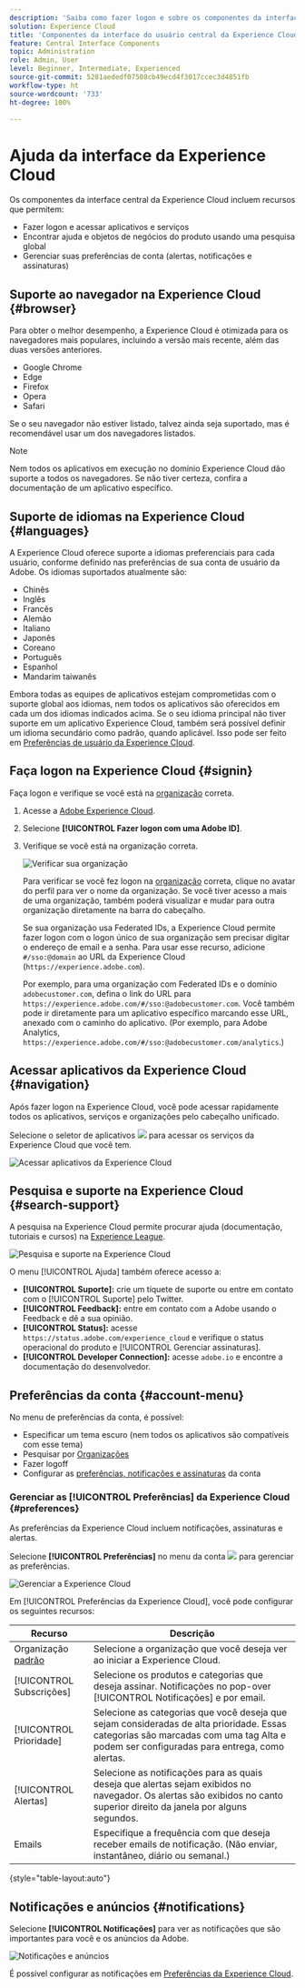 ```yaml
---
description: 'Saiba como fazer logon e sobre os componentes da interface central na Experience Cloud. Saiba mais sobre pesquisa global, suas preferências de conta, como navegar na interface e obter ajuda. '
solution: Experience Cloud
title: 'Componentes da interface do usuário central da Experience Cloud '
feature: Central Interface Components
topic: Administration
role: Admin, User
level: Beginner, Intermediate, Experienced
source-git-commit: 5281aededf07508cb49ecd4f3017ccec3d4851fb
workflow-type: ht
source-wordcount: '733'
ht-degree: 100%

---
```


# Ajuda da interface da Experience Cloud

Os componentes da interface central da Experience Cloud incluem recursos que permitem:

* Fazer logon e acessar aplicativos e serviços
* Encontrar ajuda e objetos de negócios do produto usando uma pesquisa global
* Gerenciar suas preferências de conta (alertas, notificações e assinaturas)

## Suporte ao navegador na Experience Cloud {#browser}

Para obter o melhor desempenho, a Experience Cloud é otimizada para os navegadores mais populares, incluindo a versão mais recente, além das duas versões anteriores.

* Google Chrome
* Edge
* Firefox
* Opera
* Safari

Se o seu navegador não estiver listado, talvez ainda seja suportado, mas é recomendável usar um dos navegadores listados.

>[!NOTE]
>
>Nem todos os aplicativos em execução no domínio Experience Cloud dão suporte a todos os navegadores. Se não tiver certeza, confira a documentação de um aplicativo específico.

## Suporte de idiomas na Experience Cloud {#languages}

A Experience Cloud oferece suporte a idiomas preferenciais para cada usuário, conforme definido nas preferências de sua conta de usuário da Adobe. Os idiomas suportados atualmente são:

* Chinês
* Inglês
* Francês
* Alemão
* Italiano
* Japonês
* Coreano
* Português
* Espanhol
* Mandarim taiwanês

Embora todas as equipes de aplicativos estejam comprometidas com o suporte global aos idiomas, nem todos os aplicativos são oferecidos em cada um dos idiomas indicados acima. Se o seu idioma principal não tiver suporte em um aplicativo Experience Cloud, também será possível definir um idioma secundário como padrão, quando aplicável. Isso pode ser feito em [Preferências de usuário da Experience Cloud](https://experience.adobe.com/preferences).

## Faça logon na Experience Cloud {#signin}

Faça logon e verifique se você está na [organização](organizations.md) correta.

1. Acesse a [Adobe Experience Cloud](https://experience.adobe.com).
1. Selecione **[!UICONTROL Fazer logon com uma Adobe ID]**.
1. Verifique se você está na organização correta.

   ![Verificar sua organização](assets/organizations-menu.png)

   Para verificar se você fez logon na [organização](organizations.md) correta, clique no avatar do perfil para ver o nome da organização. Se você tiver acesso a mais de uma organização, também poderá visualizar e mudar para outra organização diretamente na barra do cabeçalho.

   Se sua organização usa Federated IDs, a Experience Cloud permite fazer logon com o logon único de sua organização sem precisar digitar o endereço de email e a senha. Para usar esse recurso, adicione `#/sso:@domain` ao URL da Experience Cloud (`https://experience.adobe.com`).

   Por exemplo, para uma organização com Federated IDs e o domínio `adobecustomer.com`, defina o link do URL para `https://experience.adobe.com/#/sso:@adobecustomer.com`. Você também pode ir diretamente para um aplicativo específico marcando esse URL, anexado com o caminho do aplicativo. (Por exemplo, para Adobe Analytics, `https://experience.adobe.com/#/sso:@adobecustomer.com/analytics`.)

## Acessar aplicativos da Experience Cloud {#navigation}

Após fazer logon na Experience Cloud, você pode acessar rapidamente todos os aplicativos, serviços e organizações pelo cabeçalho unificado.

Selecione o seletor de aplicativos ![](assets/menu-icon.png) para acessar os serviços da Experience Cloud que você tem.

![Acessar aplicativos da Experience Cloud](assets/platform-core-services.png)

## Pesquisa e suporte na Experience Cloud {#search-support}

A pesquisa na Experience Cloud permite procurar ajuda (documentação, tutoriais e cursos) na [Experience League](https://experienceleague.adobe.com/?lang=pt-BR#home).

![Pesquisa e suporte na Experience Cloud](assets/search-menu.png)

O menu [!UICONTROL Ajuda] também oferece acesso a:

* **[!UICONTROL Suporte]:** crie um tíquete de suporte ou entre em contato com o [!UICONTROL Suporte] pelo Twitter.
* **[!UICONTROL Feedback]:** entre em contato com a Adobe usando o Feedback e dê a sua opinião.
* **[!UICONTROL Status]:** acesse `https://status.adobe.com/experience_cloud` e verifique o status operacional do produto e [!UICONTROL Gerenciar assinaturas].
* **[!UICONTROL Developer Connection]:** acesse `adobe.io` e encontre a documentação do desenvolvedor.

## Preferências da conta {#account-menu}

No menu de preferências da conta, é possível:

* Especificar um tema escuro (nem todos os aplicativos são compatíveis com esse tema)
* Pesquisar por [Organizações](organizations.md)
* Fazer logoff
* Configurar as [preferências, notificações e assinaturas](#preferences) da conta

### Gerenciar as [!UICONTROL Preferências] da Experience Cloud {#preferences}

As preferências da Experience Cloud incluem notificações, assinaturas e alertas.

Selecione **[!UICONTROL Preferências]** no menu da conta ![](assets/preferences-icon-sm.png) para gerenciar as preferências.

![Gerenciar a Experience Cloud](assets/preferences-page.png)

Em [!UICONTROL Preferências da Experience Cloud], você pode configurar os seguintes recursos:

| Recurso | Descrição |
|--- |--- |
| Organização [padrão](organizations.md) | Selecione a organização que você deseja ver ao iniciar a Experience Cloud. |
| [!UICONTROL Subscrições] | Selecione os produtos e categorias que deseja assinar. Notificações no pop-over [!UICONTROL Notificações] e por email. |
| [!UICONTROL Prioridade] | Selecione as categorias que você deseja que sejam consideradas de alta prioridade. Essas categorias são marcadas com uma tag Alta e podem ser configuradas para entrega, como alertas. |
| [!UICONTROL Alertas] | Selecione as notificações para as quais deseja que alertas sejam exibidos no navegador. Os alertas são exibidos no canto superior direito da janela por alguns segundos. |
| Emails | Especifique a frequência com que deseja receber emails de notificação. (Não enviar, instantâneo, diário ou semanal.) |

{style=&quot;table-layout:auto&quot;}

## Notificações e anúncios {#notifications}

Selecione **[!UICONTROL Notificações]** para ver as notificações que são importantes para você e os anúncios da Adobe.

![Notificações e anúncios](assets/notifications-menu-small.png)

É possível configurar as notificações em [Preferências da Experience Cloud](#preferences).
